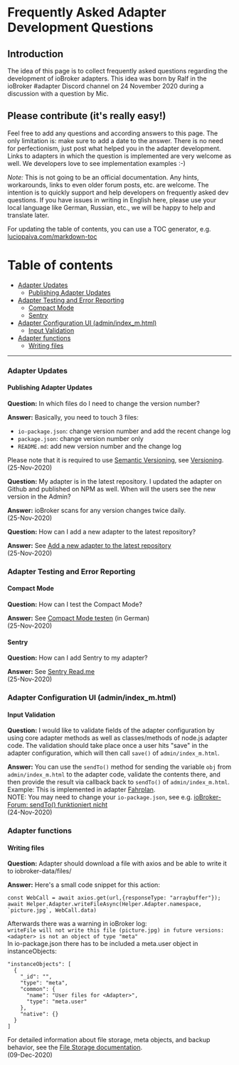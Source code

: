 # Frequently Asked Adapter Development Questions

## Introduction

The idea of this page is to collect frequently asked questions regarding the development of ioBroker adapters.
This idea was born by Ralf in the ioBroker #adapter Discord channel on 24 November 2020 during a discussion with a question by Mic.

## Please contribute (it's really easy!)

Feel free to add any questions and according answers to this page. The only limitation is: make sure to add a date to the answer. There is no need for perfectionism, just post what helped you in the adapter development. Links to adapters in which the question is implemented are very welcome as well. We developers love to see implementation examples :-)

*Note:* This is not going to be an official documentation. Any hints, workarounds, links to even older forum posts, etc. are welcome. The intention is to quickly support and help developers on frequently asked dev questions. If you have issues in writing in English here, please use your local language like German, Russian, etc., we will be happy to help and translate later.

For updating the table of contents, you can use a TOC generator, e.g. [luciopaiva.com/markdown-toc](https://luciopaiva.com/markdown-toc/)



# Table of contents

- [Adapter Updates](#adapter-updates)
  - [Publishing Adapter Updates](#publishing-adapter-updates)
- [Adapter Testing and Error Reporting](#adapter-testing-and-error-reporting)
  - [Compact Mode](#compact-mode)
  - [Sentry](#sentry)
- [Adapter Configuration UI (admin/index_m.html)](#adapter-configuration-ui-adminindexmhtml)
  - [Input Validation](#input-validation)
- [Adapter functions](#adapter-functions)
  - [Writing files](#writing-files)

---

### Adapter Updates

#### Publishing Adapter Updates

**Question:** In which files do I need to change the version number?

**Answer:** Basically, you need to touch 3 files:
 * `io-package.json`: change version number and add the recent change log
 * `package.json`: change version number only
 * `README.md`: add new version number and the change log

Please note that it is required to use [Semantic Versioning](https://semver.org/), see [Versioning](https://github.com/ioBroker/ioBroker.docs/blob/master/docs/en/dev/adapterdev.md#versioning).
<br>(25-Nov-2020)

**Question:** My adapter is in the latest repository. I updated the adapter on Github and published on NPM as well. When will the users see the new version in the Admin?

**Answer:** ioBroker scans for any version changes twice daily.
<br>(25-Nov-2020)

**Question:** How can I add a new adapter to the latest repository?

**Answer:** See [Add a new adapter to the latest repository](https://github.com/ioBroker/ioBroker.repositories#add-a-new-adapter-to-the-latest-repository)
<br>(25-Nov-2020)

### Adapter Testing and Error Reporting

#### Compact Mode

**Question:** How can I test the Compact Mode?

**Answer:** See [Compact Mode testen](https://forum.iobroker.net/topic/32789/anleitung-f%C3%BCr-adapter-entwickler-compact-mode-testen) (in German)
<br>(25-Nov-2020)

#### Sentry

**Question:** How can I add Sentry to my adapter?

**Answer:** See [Sentry Read.me](https://github.com/ioBroker/plugin-sentry#readme)
<br>(25-Nov-2020)

### Adapter Configuration UI (admin/index_m.html)

#### Input Validation

**Question:** I would like to validate fields of the adapter configuration by using core adapter methods as well as classes/methods of node.js adapter code. The validation should take place once a user hits "save" in the adapter configuration, which will then call `save()` of `admin/index_m.html`.

**Answer:** You can use the `sendTo()` method for sending the variable `obj` from `admin/index_m.html` to the adapter code, validate the contents there, and then provide the result via callback back to `sendTo()` of `admin/index_m.html`.
<br>Example: This is implemented in adapter [Fahrplan](https://github.com/gaudes/ioBroker.fahrplan).
<br>NOTE: You may need to change your `io-package.json`, see e.g. [ioBroker-Forum: sendTo() funktioniert nicht](https://forum.iobroker.net/topic/5205/gel%C3%B6st-sendto-in-eigenem-adapter-funktioniert-nicht/)
<br>(24-Nov-2020)

### Adapter functions

#### Writing files
**Question:** Adapter should download a file with axios and be able to write it to iobroker-data/files/<adapter>
  
**Answer:** Here's a small code snippet for this action:
```
const WebCall = await axios.get(url,{responseType: "arraybuffer"});
await Helper.Adapter.writeFileAsync(Helper.Adapter.namespace, `picture.jpg`, WebCall.data)
```
Afterwards there was a warning in ioBroker log:<br>
`writeFile will not write this file (picture.jpg) in future versions: <adapter> is not an object of type "meta"`<br>
In io-package.json there has to be included a meta.user object in instanceObjects:<br>
```
"instanceObjects": [
  {
    "_id": "",
    "type": "meta",
    "common": {
      "name": "User files for <Adapter>",
      "type": "meta.user"
    },
    "native": {}
  }	
]
```

For detailed information about file storage, meta objects, and backup behavior, see the [File Storage documentation](filestorage.md).
<br>(09-Dec-2020)
